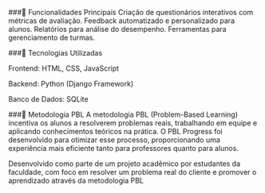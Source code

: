 ###🚀 Funcionalidades Principais
Criação de questionários interativos com métricas de avaliação.
Feedback automatizado e personalizado para alunos.
Relatórios para análise do desempenho.
Ferramentas para gerenciamento de turmas.

###🔧 Tecnologias Utilizadas

Frontend:
HTML, CSS, JavaScript

Backend:
Python (Django Framework)

Banco de Dados:
SQLite


###📖 Metodologia PBL
A metodologia PBL (Problem-Based Learning) incentiva os alunos a resolverem problemas reais, trabalhando em equipe e aplicando conhecimentos teóricos na prática. O PBL Progress foi desenvolvido para otimizar esse processo, proporcionando uma experiência mais eficiente tanto para professores quanto para alunos.


Desenvolvido como parte de um projeto acadêmico por estudantes da faculdade, com foco em resolver um problema real do cliente e promover o aprendizado através da metodologia PBL
